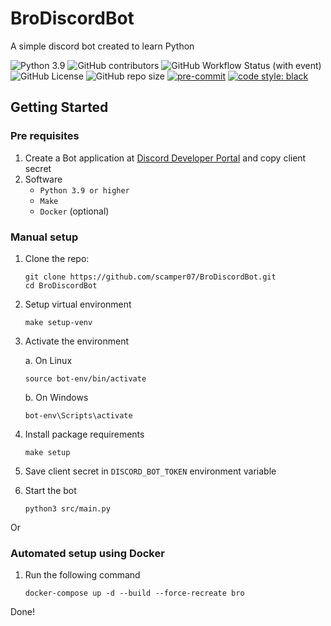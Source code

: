 # BroDiscordBot
A simple discord bot created to learn Python

<!-- ![PyPI - Python Version](https://img.shields.io/pypi/pyversions/discord.py) -->
![Python 3.9](https://img.shields.io/badge/python-3.9+-blue.svg)
![GitHub contributors](https://img.shields.io/github/contributors/scamper07/BroDiscordBot)
![GitHub Workflow Status (with event)](https://img.shields.io/github/actions/workflow/status/scamper07/BroDiscordBot/main.yml)
![GitHub License](https://img.shields.io/github/license/scamper07/BroDiscordBot)
![GitHub repo size](https://img.shields.io/github/repo-size/scamper07/BroDiscordBot)
[![pre-commit](https://img.shields.io/badge/pre--commit-enabled-brightgreen?logo=pre-commit)](https://github.com/pre-commit/pre-commit)
[![code style: black](https://img.shields.io/badge/code_style-black-000000.svg)](https://github.com/psf/black)

## Getting Started
### Pre requisites
1. Create a Bot application at 	[Discord Developer Portal](https://discord.com/developers/docs/getting-started) and copy client secret
2. Software
    - `Python 3.9 or higher`
    - `Make`
    - `Docker` (optional)

### Manual setup
1. Clone the repo:
    ```
    git clone https://github.com/scamper07/BroDiscordBot.git
    cd BroDiscordBot
    ```
2. Setup virtual environment
    ```
    make setup-venv
    ```
3. Activate the environment

    a. On Linux
    ```
    source bot-env/bin/activate
    ```
    b. On Windows
    ```
    bot-env\Scripts\activate
    ```
4. Install package requirements
    ```
    make setup
    ```
5. Save client secret in `DISCORD_BOT_TOKEN` environment variable

6. Start the bot
    ```
    python3 src/main.py
    ```

Or<br>
### Automated setup using Docker
1. Run the following command
    ```
    docker-compose up -d --build --force-recreate bro
    ```

Done! 